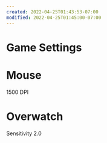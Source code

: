 ```yaml
---
created: 2022-04-25T01:43:53-07:00
modified: 2022-04-25T01:45:00-07:00
---
```


# Game Settings

# Mouse
1500 DPI

# Overwatch
Sensitivity 2.0
